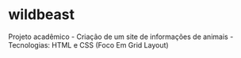 # wildbeast
Projeto acadêmico - Criação de um site de informações de animais - Tecnologias: HTML e CSS (Foco Em Grid Layout)
